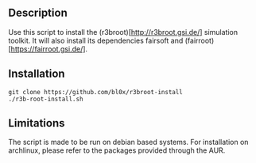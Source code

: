 ## Description

Use this script to install the (r3broot)[http://r3broot.gsi.de/] simulation toolkit.
It will also install its dependencies fairsoft and (fairroot)[https://fairroot.gsi.de/].

## Installation
```
git clone https://github.com/bl0x/r3broot-install
./r3b-root-install.sh
```

## Limitations

The script is made to be run on debian based systems.
For installation on archlinux, please refer to the packages provided through the AUR.
